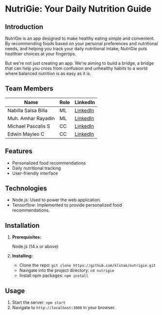 # NutriGie: Your Daily Nutrition Guide
## Introduction
NutriGie is an app designed to make healthy eating simple and convenient. By recommending foods based on your personal preferences and nutritional needs, and helping you track your daily nutritional intake, NutriGie puts healthier choices at your fingertips.

But we're not just creating an app. We're aiming to build a bridge, a bridge that can help you cross from confusion and unhealthy habits to a world where balanced nutrition is as easy as it is.

## Team Members

| Name | Role | LinkedIn |
|------|------|----------|
| Nabilla Salsa Billa | ML | [LinkedIn](https://www.linkedin.com/in/nbilasals/) |
| Muh. Amhar Rayadin | ML | [LinkedIn](https://www.linkedin.com/in/muhamad-amhar-rayadin-204b4b221/) |
| Michael Pascalis S| CC | [LinkedIn](https://www.linkedin.com/in/michaelpascalissimanjuntak/)|
|Edwin Mayleo C| CC | [LinkedIn](https://www.linkedin.com/in/edwin-mayleo-chiandra-9981b3247/)|

## Features

- Personalized food recommendations
- Daily nutritional tracking
- User-friendly interface

## Technologies

- Node.js: Used to power the web application.
- Tensorflow: Implemented to provide personalized food recommendations.

## Installation

1. **Prerequisites:** 

    Node.js (14.x or above)

2. **Installing:** 

    - Clone the repo: `git clone https://github.com/klstak/nutrigie.git`
    - Navigate into the project directory: `cd nutrigie`
    - Install npm packages: `npm install`

## Usage

1. Start the server: `npm start`
2. Navigate to `http://localhost:3000` in your browser.


